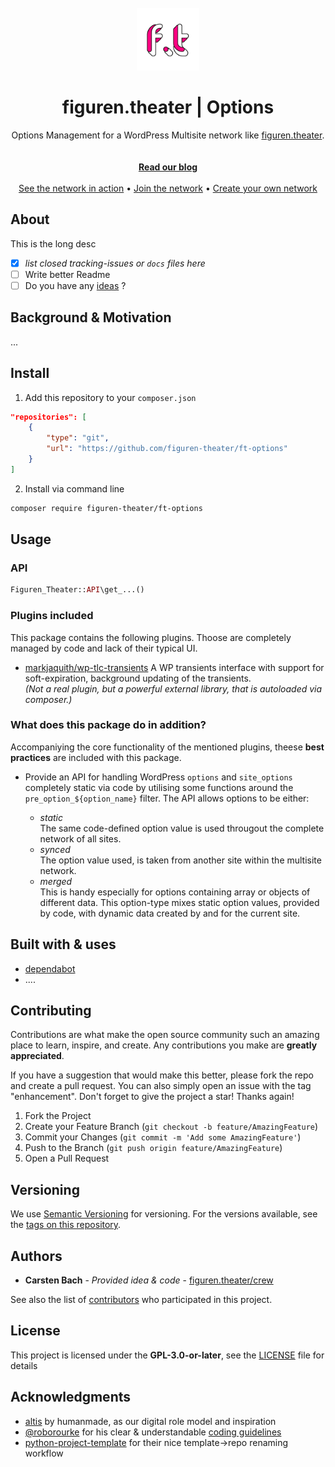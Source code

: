 <!-- PROJECT LOGO -->
<br />
<div align="center">
  <a href="https://github.com/figuren-theater/ft-options">
    <img src="https://raw.githubusercontent.com/figuren-theater/logos/main/favicon.png" alt="figuren.theater Logo" width="100" height="100">
  </a>

  <h1 align="center">figuren.theater | Options</h1>

  <p align="center">
    Options Management for a WordPress Multisite network like <a href="https://figuren.theater">figuren.theater</a>.
    <br /><br /><br />
    <a href="https://meta.figuren.theater/blog"><strong>Read our blog</strong></a>
    <br />
    <br />
    <a href="https://figuren.theater">See the network in action</a>
    •
    <a href="https://mein.figuren.theater">Join the network</a>
    •
    <a href="https://websites.fuer.figuren.theater">Create your own network</a>
  </p>
</div>

## About


This is the long desc

* [x] *list closed tracking-issues or `docs` files here*
* [ ] Write better Readme
* [ ] Do you have any [ideas](/issues/new) ?

## Background & Motivation

...

## Install

1. Add this repository to your `composer.json`
```json
"repositories": [
    {
        "type": "git",
        "url": "https://github.com/figuren-theater/ft-options"
    }
]
```

2. Install via command line
```sh
composer require figuren-theater/ft-options
```

## Usage

### API

```php
Figuren_Theater::API\get_...()
```

### Plugins included

This package contains the following plugins.
Thoose are completely managed by code and lack of their typical UI.

* [markjaquith/wp-tlc-transients](https://packagist.org/packages/markjaquith/wp-tlc-transients)
    A WP transients interface with support for soft-expiration, background updating of the transients. <br/>*(Not a real plugin, but a powerful external library, that is autoloaded via composer.)*


### What does this package do in addition?

Accompaniying the core functionality of the mentioned plugins, theese **best practices** are included with this package.

* Provide an API for handling WordPress `options` and `site_options` completely static via code by utilising some functions around the `pre_option_${option_name}` filter. The API allows options to be either:

    + *static*<br/>
       The same code-defined option value is used througout the complete network of all sites.
    +  *synced*<br/>
       The option value used, is taken from another site within the multisite network.
    +  *merged*<br/>
       This is handy especially for options containing array or objects of different data. This option-type mixes static option values, provided by code, with dynamic data created by and for the current site.



## Built with & uses

  - [dependabot](/.github/dependabot.yml)
  - ....

## Contributing

Contributions are what make the open source community such an amazing place to learn, inspire, and create. Any contributions you make are **greatly appreciated**.

If you have a suggestion that would make this better, please fork the repo and create a pull request. You can also simply open an issue with the tag "enhancement".
Don't forget to give the project a star! Thanks again!

1. Fork the Project
2. Create your Feature Branch (`git checkout -b feature/AmazingFeature`)
3. Commit your Changes (`git commit -m 'Add some AmazingFeature'`)
4. Push to the Branch (`git push origin feature/AmazingFeature`)
5. Open a Pull Request


## Versioning

We use [Semantic Versioning](http://semver.org/) for versioning. For the versions
available, see the [tags on this repository](/tags).

## Authors

  - **Carsten Bach** - *Provided idea & code* - [figuren.theater/crew](https://figuren.theater/crew/)

See also the list of [contributors](/contributors)
who participated in this project.

## License

This project is licensed under the **GPL-3.0-or-later**, see the [LICENSE](LICENSE) file for
details

## Acknowledgments

  - [altis](https://github.com/search?q=org%3Ahumanmade+altis) by humanmade, as our digital role model and inspiration
  - [@roborourke](https://github.com/roborourke) for his clear & understandable [coding guidelines](https://docs.altis-dxp.com/guides/code-review/standards/)
  - [python-project-template](https://github.com/rochacbruno/python-project-template) for their nice template->repo renaming workflow
